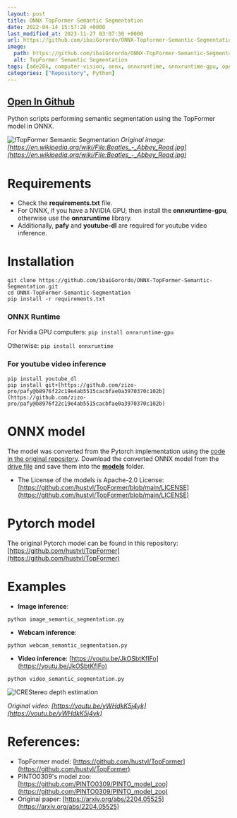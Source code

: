 ```yaml
---
layout: post
title: ONNX TopFormer Semantic Segmentation
date: 2022-04-14 15:57:28 +0000
last_modified_at: 2023-11-27 03:07:30 +0000
url: https://github.com/ibaiGorordo/ONNX-TopFormer-Semantic-Segmentation
image:
  path: https://github.com/ibaiGorordo/ONNX-TopFormer-Semantic-Segmentation/raw/main/doc/img/output.png
  alt: TopFormer Semantic Segmentation
tags: [ade20k, computer-vision, onnx, onnxruntime, onnxruntime-gpu, opencv, python, semantic-segmentation]
categories: ["Repository", Python]
---
```


## [Open In Github](https://github.com/ibaiGorordo/ONNX-TopFormer-Semantic-Segmentation)

 Python scripts performing semantic segmentation using the TopFormer model in ONNX.

![!TopFormer Semantic Segmentation](https://github.com/ibaiGorordo/ONNX-TopFormer-Semantic-Segmentation/raw/main/doc/img/output.png)
*Original image: [https://en.wikipedia.org/wiki/File:Beatles_-_Abbey_Road.jpg](https://en.wikipedia.org/wiki/File:Beatles_-_Abbey_Road.jpg)*

# Requirements

 * Check the **requirements.txt** file. 
 * For ONNX, if you have a NVIDIA GPU, then install the **onnxruntime-gpu**, otherwise use the **onnxruntime** library.
 * Additionally, **pafy** and **youtube-dl** are required for youtube video inference.
 
# Installation
```
git clone https://github.com/ibaiGorordo/ONNX-TopFormer-Semantic-Segmentation.git
cd ONNX-TopFormer-Semantic-Segmentation
pip install -r requirements.txt
```
### ONNX Runtime
For Nvidia GPU computers:
`pip install onnxruntime-gpu`

Otherwise:
`pip install onnxruntime`

### For youtube video inference
```
pip install youtube_dl
pip install git+[https://github.com/zizo-pro/pafy@b8976f22c19e4ab5515cacbfae0a3970370c102b](https://github.com/zizo-pro/pafy@b8976f22c19e4ab5515cacbfae0a3970370c102b)
```

# ONNX model
The model was converted from the Pytorch implementation using the [code in the original repository](https://github.com/hustvl/TopFormer/blob/main/tools/convert2onnx.py). Download the converted ONNX model from the [drive file](https://drive.google.com/file/d/1WxvVEqQGn8S2q4uqpG9OZY2Alc5ZcBCa/view?usp=sharing) and save them into the **[models](https://github.com/ibaiGorordo/ONNX-TopFormer-Semantic-Segmentation/tree/main/models)** folder. 
- The License of the models is Apache-2.0 License: [https://github.com/hustvl/TopFormer/blob/main/LICENSE](https://github.com/hustvl/TopFormer/blob/main/LICENSE)

# Pytorch model
The original Pytorch model can be found in this repository: [https://github.com/hustvl/TopFormer](https://github.com/hustvl/TopFormer)
 
# Examples

 * **Image inference**:
 ```
 python image_semantic_segmentation.py
 ```
 
 * **Webcam inference**:
 ```
 python webcam_semantic_segmentation.py
 ```

 * **Video inference**: [https://youtu.be/JkOSbtKfIFo](https://youtu.be/JkOSbtKfIFo)
 ```
 python video_semantic_segmentation.py
 ```
 ![!CREStereo depth estimation](https://github.com/ibaiGorordo/ONNX-TopFormer-Semantic-Segmentation/raw/main/doc/img/topformer.gif)
  
 *Original video: [https://youtu.be/yWHdkK5j4yk](https://youtu.be/yWHdkK5j4yk)*

# References:
* TopFormer model: [https://github.com/hustvl/TopFormer](https://github.com/hustvl/TopFormer)
* PINTO0309's model zoo: [https://github.com/PINTO0309/PINTO_model_zoo](https://github.com/PINTO0309/PINTO_model_zoo)
* Original paper: [https://arxiv.org/abs/2204.05525](https://arxiv.org/abs/2204.05525)
